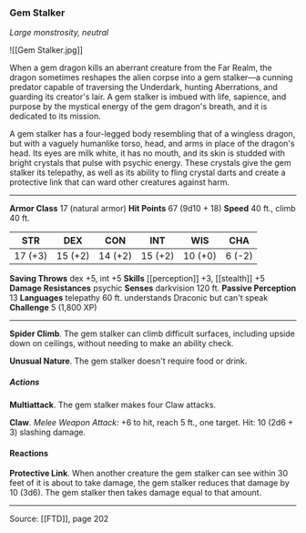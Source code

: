 ### Gem Stalker
_Large monstrosity, neutral_

![[Gem Stalker.jpg]]

When a gem dragon kills an aberrant creature from the Far Realm, the dragon sometimes reshapes the alien corpse into a gem stalker—a cunning predator capable of traversing the Underdark, hunting Aberrations, and guarding its creator's lair. A gem stalker is imbued with life, sapience, and purpose by the mystical energy of the gem dragon's breath, and it is dedicated to its mission.

A gem stalker has a four-legged body resembling that of a wingless dragon, but with a vaguely humanlike torso, head, and arms in place of the dragon's head. Its eyes are milk white, it has no mouth, and its skin is studded with bright crystals that pulse with psychic energy. These crystals give the gem stalker its telepathy, as well as its ability to fling crystal darts and create a protective link that can ward other creatures against harm.




---

**Armor Class** 17 (natural armor)
**Hit Points** 67 (9d10 + 18)
**Speed** 40 ft., climb 40 ft.

| STR     | DEX     | CON     | INT     | WIS     | CHA     |
|---------|---------|---------|---------|---------|---------|
| 17 (+3) | 15 (+2) | 14 (+2) | 15 (+2) | 10 (+0) | 6 (-2) |

**Saving Throws** dex +5, int +5
**Skills** [[perception]] +3, [[stealth]] +5
**Damage Resistances** psychic
**Senses** darkvision 120 ft.
**Passive Perception** 13
**Languages** telepathy 60 ft. understands Draconic but can't speak
**Challenge** 5 (1,800 XP)

---

**Spider Climb**. The gem stalker can climb difficult surfaces, including upside down on ceilings, without needing to make an ability check.

**Unusual Nature**. The gem stalker doesn't require food or drink.

##### Actions
**Multiattack**. The gem stalker makes four Claw attacks.

**Claw**. _Melee Weapon Attack:_ +6 to hit, reach 5 ft., one target. Hit: 10 (2d6 + 3) slashing damage.

#### Reactions
**Protective Link**. When another creature the gem stalker can see within 30 feet of it is about to take damage, the gem stalker reduces that damage by 10 (3d6). The gem stalker then takes damage equal to that amount.


---

Source: [[FTD]], page 202